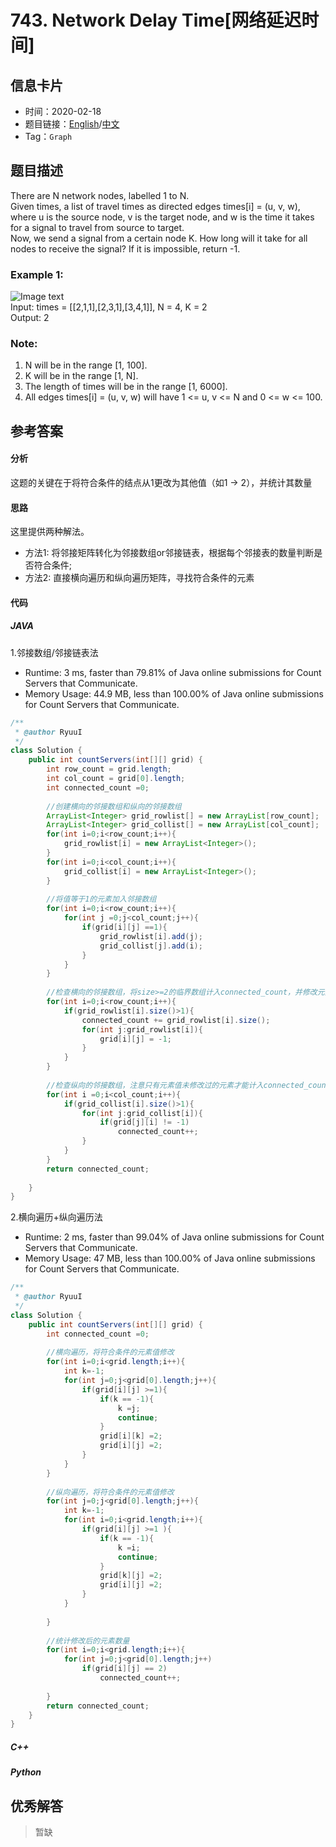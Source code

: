 # 743. Network Delay Time[网络延迟时间]

## 信息卡片

* 时间：2020-02-18
* 题目链接：[English](https://leetcode.com/problems/network-delay-time/)/[中文](https://leetcode-cn.com/problems/network-delay-time/)
* Tag：`Graph`
## 题目描述
There are N network nodes, labelled 1 to N.  
Given times, a list of travel times as directed edges times[i] = (u, v, w), where u is the source node, v is the target node, and w is the time it takes for a signal to travel from source to target.  
Now, we send a signal from a certain node K. How long will it take for all nodes to receive the signal? If it is impossible, return -1.  

### Example 1:  
![Image text](https://raw.githubusercontent.com/Ryuui-tkb/LeetCode/master/img/743_ex1.png)  
Input: times = [[2,1,1],[2,3,1],[3,4,1]], N = 4, K = 2  
Output: 2  

### Note:
1. N will be in the range [1, 100].
2. K will be in the range [1, N].
3. The length of times will be in the range [1, 6000].
4. All edges times[i] = (u, v, w) will have 1 <= u, v <= N and 0 <= w <= 100.


## 参考答案   


#### 分析

这题的关键在于将符合条件的结点从1更改为其他值（如1 -> 2），并统计其数量

#### 思路
这里提供两种解法。
* 方法1: 将邻接矩阵转化为邻接数组or邻接链表，根据每个邻接表的数量判断是否符合条件;
* 方法2: 直接横向遍历和纵向遍历矩阵，寻找符合条件的元素

#### 代码

##### JAVA

1.邻接数组/邻接链表法

* Runtime: 3 ms, faster than 79.81% of Java online submissions for Count Servers that Communicate.
* Memory Usage: 44.9 MB, less than 100.00% of Java online submissions for Count Servers that Communicate.

```Java
/**
 * @author RyuuI
 */
class Solution {
    public int countServers(int[][] grid) {
		int row_count = grid.length;
		int col_count = grid[0].length;
		int connected_count =0;
		
		//创建横向的邻接数组和纵向的邻接数组
		ArrayList<Integer> grid_rowlist[] = new ArrayList[row_count];
		ArrayList<Integer> grid_collist[] = new ArrayList[col_count];
		for(int i=0;i<row_count;i++){
			grid_rowlist[i] = new ArrayList<Integer>();
		}
		for(int i=0;i<col_count;i++){
			grid_collist[i] = new ArrayList<Integer>();
		}
		
		//将值等于1的元素加入邻接数组
		for(int i=0;i<row_count;i++){
			for(int j =0;j<col_count;j++){
				if(grid[i][j] ==1){
					grid_rowlist[i].add(j);
					grid_collist[j].add(i);					
				}
			}
		}
		
		//检查横向的邻接数组，将size>=2的临界数组计入connected_count，并修改元素值
		for(int i=0;i<row_count;i++){
			if(grid_rowlist[i].size()>1){
				connected_count += grid_rowlist[i].size();
				for(int j:grid_rowlist[i]){
					grid[i][j] = -1;
				}				
			}
		}
		
		//检查纵向的邻接数组，注意只有元素值未修改过的元素才能计入connected_count
		for(int i =0;i<col_count;i++){
			if(grid_collist[i].size()>1){
				for(int j:grid_collist[i]){
					if(grid[j][i] != -1)
						connected_count++;
				}
			}
		}
		return connected_count;
        
    }
}
```


2.横向遍历+纵向遍历法

* Runtime: 2 ms, faster than 99.04% of Java online submissions for Count Servers that Communicate.
* Memory Usage: 47 MB, less than 100.00% of Java online submissions for Count Servers that Communicate.

```Java
/**
 * @author RyuuI
 */
class Solution {
    public int countServers(int[][] grid) {
		int connected_count =0;
		
		//横向遍历，将符合条件的元素值修改
		for(int i=0;i<grid.length;i++){
			int k=-1;
			for(int j=0;j<grid[0].length;j++){
				if(grid[i][j] >=1){
					if(k == -1){
						k =j;
						continue;
					}
					grid[i][k] =2;
					grid[i][j] =2;
				}
			}
		}
		
		//纵向遍历，将符合条件的元素值修改
		for(int j=0;j<grid[0].length;j++){
			int k=-1;
			for(int i=0;i<grid.length;i++){
				if(grid[i][j] >=1 ){
					if(k == -1){
						k =i;
						continue;
					}
					grid[k][j] =2;
					grid[i][j] =2;
				}
			}
			
		}
		
		//统计修改后的元素数量
		for(int i=0;i<grid.length;i++){
			for(int j=0;j<grid[0].length;j++)
				if(grid[i][j] == 2)
					connected_count++;
					
		}
		return connected_count;  
    }
}
```

##### C++


##### Python


## 优秀解答

>暂缺
